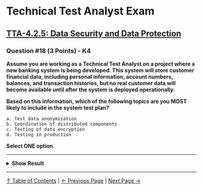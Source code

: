 # Technical Test Analyst Exam

## [TTA-4.2.5: Data Security and Data Protection](../4-quality-characteristics-for-technical-testing/4.2-general-planning-issues.md#425-data-security-and-data-protection)

### Question #18 (3 Points) - K4

**Assume you are working as a Technical Test Analyst on a project where a new banking system is being developed. This system will store customer financial data, including personal information, account numbers, balances, and transaction histories, but no real customer data will become available until after the system is deployed operationally.**

**Based on this information, which of the following topics are you MOST likely to include in the system test plan?**

    a. Test data anonymization
    b. Coordination of distributed components
    c. Testing of data encryption
    d. Testing in production

**Select ONE option.**

---

<details>
<summary><strong>Show Result</strong></summary>

#### Correct Answer: c

    a. Is not correct. While subsequent releases of this system may be tested with real customer data, this is a new system and no existing customer data is available
    b. Is not correct. There is no indication this is a distributed system
    c. Is correct. It is highly likely the bank is required by regulation to encrypt the customer financial data, which has testing implications
    d. Is not correct. It is not clear whether this system will be used in-house (thus a production environment might be available) or sold to customers (thus production environments would likely not be available)

</details>

---

[↑ Table of Contents](../../README.md#table-of-contents) | [← Previous Page](question-17.md) | [Next Page →](question-19.md)
